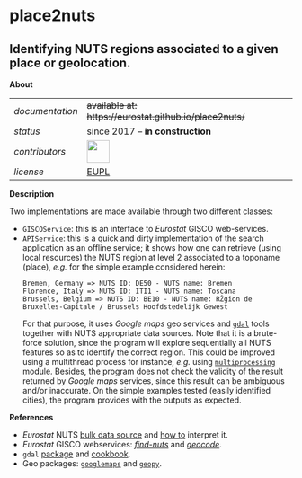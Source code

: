 place2nuts
==========

Identifying NUTS regions associated to a given place or geolocation.
---

**About**


<table align="center">
    <tr> <td align="left"><i>documentation</i></td> <td align="left"><strike>available at: https://eurostat.github.io/place2nuts/</strike></td> </tr> 
    <tr> <td align="left"><i>status</i></td> <td align="left">since 2017 &ndash; <b>in construction</b></td></tr> 
    <tr> <td align="left"><i>contributors</i></td> 
    <td align="left" valign="middle">
<a href="https://github.com/gjacopo"><img src="https://github.com/gjacopo.png" width="40"></a>
</td> </tr> 
    <tr> <td align="left"><i>license</i></td> <td align="left"><a href="https://joinup.ec.europa.eu/sites/default/files/eupl1.1.-licence-en_0.pdfEUPL">EUPL</a> </td> </tr> 
</table>

**Description**

Two implementations are made available through two different classes:
* `GISCOService`: this is an interface to _Eurostat_ GISCO web-services.
* `APIService`: this is a quick and dirty implementation of the search application as an offline service; it shows how one can retrieve (using local resources) the NUTS region at level 2 associated to a toponame (place), _e.g._ for the simple example considered herein:
    ~~~
    Bremen, Germany => NUTS ID: DE50 - NUTS name: Bremen
    Florence, Italy => NUTS ID: ITI1 - NUTS name: Toscana
    Brussels, Belgium => NUTS ID: BE10 - NUTS name: RŽgion de Bruxelles-Capitale / Brussels Hoofdstedelijk Gewest	
    ~~~
    For that purpose, it uses _Google maps_ geo services and [`gdal`](http://gdal.org) tools together with NUTS appropriate data sources. Note that it is a brute-force solution, since the program will explore sequentially all NUTS features so as to identify the correct region. This could be improved using a multithread process for instance, _e.g._ using [`multiprocessing`](https://docs.python.org/3.4/library/multiprocessing.html?highlight=process) module. Besides, the program does not check the validity of the result returned by _Google maps_ services, since this result can be ambiguous and/or inaccurate. On the simple examples tested (easily identified cities), the program provides with the outputs as expected.

**<a name="References"></a>References**

* _Eurostat_ NUTS [bulk data source](http://ec.europa.eu/eurostat/cache/GISCO/distribution/v2/nuts/download/ref-nuts-2013-01m.shp.zip) and [how to](http://ec.europa.eu/eurostat/documents/4311134/4366152/guidelines-geographic-data.pdf) interpret it.
* _Eurostat_  GISCO webservices: [_find-nuts_](http://europa.eu/webtools/rest/gisco/nuts/find-nuts.py) and [_geocode_](http://europa.eu/webtools/rest/gisco/api?).
* `gdal` [package](https://pypi.python.org/pypi/GDAL) and [cookbook](https://pcjericks.github.io/py-gdalogr-cookbook/index.html).
* Geo packages: [`googlemaps`](https://pypi.python.org/pypi/googlemaps/) and [`geopy`](https://github.com/geopy/geopy).

